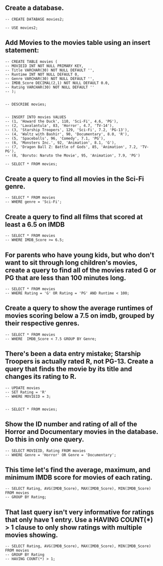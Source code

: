 ## Create a database.

```
-- CREATE DATABASE movies2;

-- USE movies2;

```

## Add Movies to the movies table using an insert statement:

```
-- CREATE TABLE movies (
-- MOVIEID INT NOT NULL PRIMARY KEY,
-- Title VARCHAR(30) NOT NULL DEFAULT '',
-- Runtime INT NOT NULL DEFAULT 0,
-- Genre VARCHAR(30) NOT NULL DEFAULT '',
-- IMDB_Score DECIMAL(2,1) NOT NULL DEFAULT 0.0,
-- Rating VARCHAR(30) NOT NULL DEFAULT ''
-- );


-- DESCRIBE movies;


-- INSERT INTO movies VALUES
-- (1, 'Howard the Duck', 110, 'Sci-Fi', 4.6, 'PG'),
-- (2, 'Lavalantula', 83, 'Horror', 4.7, 'TV-14'),
-- (3, 'Starship Troopers', 129, 'Sci-Fi', 7.2, 'PG-13'),
-- (4, 'Waltz with Bashir', 90, 'Documentary', 8.0, 'R'),
-- (5, 'Spaceballs', 96, 'Comedy', 7.1, 'PG'),
-- (6, 'Monsters Inc.', 92, 'Animation', 8.1, 'G'),
-- (7, 'Dragon Ball Z: Battle of Gods', 85, 'Animation', 7.2, 'TV-PG'),
-- (8, 'Boruto: Naruto the Movie', 95, 'Animation', 7.9, 'PG')

-- SELECT * FROM movies;
```

## Create a query to find all movies in the Sci-Fi genre.
```
-- SELECT * FROM movies
-- WHERE genre = 'Sci-Fi';
```

## Create a query to find all films that scored at least a 6.5 on IMDB
```
-- SELECT * FROM movies
-- WHERE IMDB_Score >= 6.5;
```

## For parents who have young kids, but who don't want to sit through long children's movies, create a query to find all of the movies rated G or PG that are less than 100 minutes long.

```
-- SELECT * FROM movies
-- WHERE Rating = 'G' OR Rating = 'PG' AND Runtime < 100;
```

## Create a query to show the average runtimes of movies scoring below a 7.5 on imdb, grouped by their respective genres.
```
-- SELECT * FROM movies
-- WHERE  IMDB_Score < 7.5 GROUP BY Genre;
```

## There's been a data entry mistake; Starship Troopers is actually rated R, not PG-13. Create a query that finds the movie by its title and changes its rating to R.
```
-- UPDATE movies
-- SET Rating = 'R'
-- WHERE MOVIEID = 3;


-- SELECT * FROM movies;
```
## Show the ID number and rating of all of the Horror and Documentary movies in the database. Do this in only one query.
```
-- SELECT MOVIEID, Rating FROM movies
-- WHERE Genre = 'Horror' OR Genre = 'Documentary';
```

## This time let's find the average, maximum, and minimum IMDB score for movies of each rating.
```
-- SELECT Rating, AVG(IMDB_Score), MAX(IMDB_Score), MIN(IMDB_Score) FROM movies
-- GROUP BY Rating;
```
## That last query isn't very informative for ratings that only have 1 entry. Use a HAVING COUNT(*) > 1 clause to only show ratings with multiple movies showing.
```
-- SELECT Rating, AVG(IMDB_Score), MAX(IMDB_Score), MIN(IMDB_Score) FROM movies
-- GROUP BY Rating
-- HAVING COUNT(*) > 1;
```

